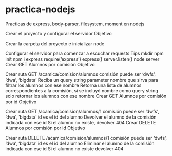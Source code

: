 # practica-nodejs

Practicas de express, body-parser, filesystem, moment en nodejs

Crear el proyecto y configurar el servidor Objetivo

Crear la carpeta del proyecto e inicializar node

Configurar el servidor para comenzar a escuchar requests Tips
mkdir
npm init
npm i express
require(‘express’)
express()
server.listen()
node server Crear GET Alumnos por comisión Objetivo

Crear ruta GET /acamica/comision/alumnos
comisión puede ser ‘dwfs’, ‘dwa’, ‘bigdata’
Reciba un query string parameter nombre que sirva para filtrar los alumnos con ese nombre
Retorna una lista de alumnos correspondientes a la comisión, si se incluyó nombre como query string solo retornar los alumnos con ese nombre Crear GET Alumnos por comisión por id Objetivo

Crear ruta GET /acamica/comision/alumnos/1
comisión puede ser ‘dwfs’, ‘dwa’, ‘bigdata’
id es el id del alumno
Devolver el alumno de la comisión indicada con ese id
Si el alumno no existe, devolver 404 Crear DELETE Alumnos por comisión por id Objetivo

Crear ruta DELETE /acamica/comision/alumnos/1
comisión puede ser ‘dwfs’, ‘dwa’, ‘bigdata’
id es el id del alumno
Eliminar el alumno de la comisión indicada con ese id
Si el alumno no existe devolver 404